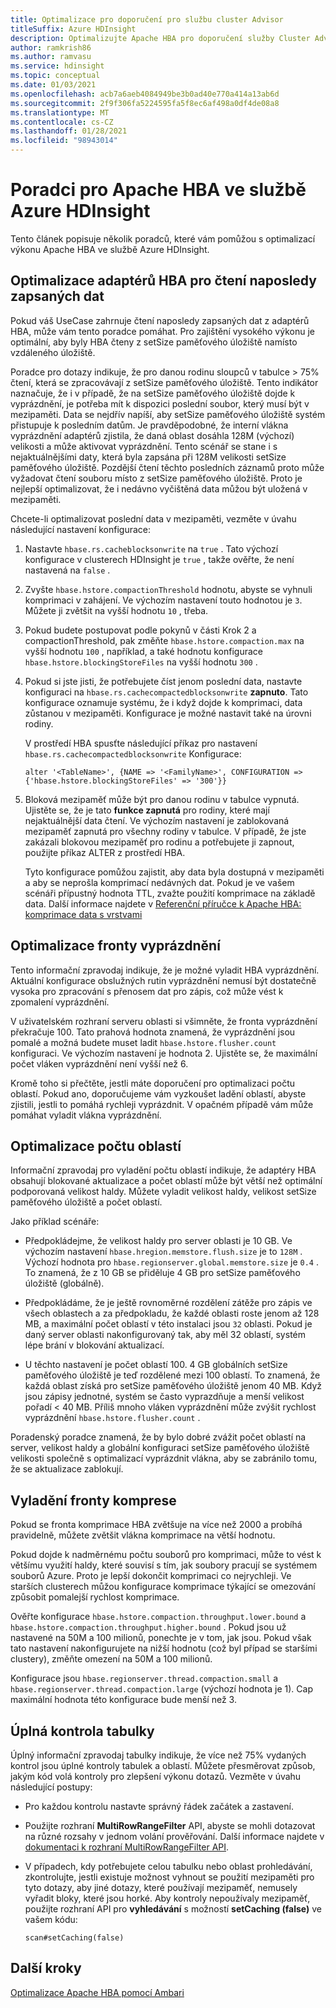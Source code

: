 ```yaml
---
title: Optimalizace pro doporučení pro službu cluster Advisor
titleSuffix: Azure HDInsight
description: Optimalizujte Apache HBA pro doporučení služby Cluster Advisor ve službě Azure HDInsight.
author: ramkrish86
ms.author: ramvasu
ms.service: hdinsight
ms.topic: conceptual
ms.date: 01/03/2021
ms.openlocfilehash: acb7a6aeb4084949be3b0ad40e770a414a13ab6d
ms.sourcegitcommit: 2f9f306fa5224595fa5f8ec6af498a0df4de08a8
ms.translationtype: MT
ms.contentlocale: cs-CZ
ms.lasthandoff: 01/28/2021
ms.locfileid: "98943014"
---
```

# <a name="apache-hbase-advisories-in-azure-hdinsight"></a>Poradci pro Apache HBA ve službě Azure HDInsight

Tento článek popisuje několik poradců, které vám pomůžou s optimalizací výkonu Apache HBA ve službě Azure HDInsight. 

## <a name="optimize-hbase-to-read-most-recently-written-data"></a>Optimalizace adaptérů HBA pro čtení naposledy zapsaných dat

Pokud váš UseCase zahrnuje čtení naposledy zapsaných dat z adaptérů HBA, může vám tento poradce pomáhat. Pro zajištění vysokého výkonu je optimální, aby byly HBA čteny z setSize paměťového úložiště namísto vzdáleného úložiště.

Poradce pro dotazy indikuje, že pro danou rodinu sloupců v tabulce > 75% čtení, která se zpracovávají z setSize paměťového úložiště. Tento indikátor naznačuje, že i v případě, že na setSize paměťového úložiště dojde k vyprázdnění, je potřeba mít k dispozici poslední soubor, který musí být v mezipaměti. Data se nejdřív napíší, aby setSize paměťového úložiště systém přistupuje k posledním datům. Je pravděpodobné, že interní vlákna vyprázdnění adaptérů zjistila, že daná oblast dosáhla 128M (výchozí) velikosti a může aktivovat vyprázdnění. Tento scénář se stane i s nejaktuálnějšími daty, která byla zapsána při 128M velikosti setSize paměťového úložiště. Pozdější čtení těchto posledních záznamů proto může vyžadovat čtení souboru místo z setSize paměťového úložiště. Proto je nejlepší optimalizovat, že i nedávno vyčištěná data můžou být uložená v mezipaměti.

Chcete-li optimalizovat poslední data v mezipaměti, vezměte v úvahu následující nastavení konfigurace:

1. Nastavte `hbase.rs.cacheblocksonwrite` na `true` . Tato výchozí konfigurace v clusterech HDInsight je `true` , takže ověřte, že není nastavená na `false` .

2. Zvyšte `hbase.hstore.compactionThreshold` hodnotu, abyste se vyhnuli komprimaci v zahájení. Ve výchozím nastavení touto hodnotou je `3`. Můžete ji zvětšit na vyšší hodnotu `10` , třeba.

3. Pokud budete postupovat podle pokynů v části Krok 2 a compactionThreshold, pak změňte `hbase.hstore.compaction.max` na vyšší hodnotu `100` , například, a také hodnotu konfigurace `hbase.hstore.blockingStoreFiles` na vyšší hodnotu `300` .

4. Pokud si jste jisti, že potřebujete číst jenom poslední data, nastavte konfiguraci na `hbase.rs.cachecompactedblocksonwrite` **zapnuto**. Tato konfigurace oznamuje systému, že i když dojde k komprimaci, data zůstanou v mezipaměti. Konfigurace je možné nastavit také na úrovni rodiny. 

   V prostředí HBA spusťte následující příkaz pro nastavení `hbase.rs.cachecompactedblocksonwrite` Konfigurace:
   
   ```
   alter '<TableName>', {NAME => '<FamilyName>', CONFIGURATION => {'hbase.hstore.blockingStoreFiles' => '300'}}
   ```

5. Bloková mezipaměť může být pro danou rodinu v tabulce vypnutá. Ujistěte se, že je tato **funkce zapnutá** pro rodiny, které mají nejaktuálnější data čtení. Ve výchozím nastavení je zablokovaná mezipaměť zapnutá pro všechny rodiny v tabulce. V případě, že jste zakázali blokovou mezipaměť pro rodinu a potřebujete ji zapnout, použijte příkaz ALTER z prostředí HBA.

   Tyto konfigurace pomůžou zajistit, aby data byla dostupná v mezipaměti a aby se neprošla komprimací nedávných dat. Pokud je ve vašem scénáři přípustný hodnota TTL, zvažte použití komprimace na základě data. Další informace najdete v [Referenční příručce k Apache HBA: komprimace data s vrstvami](https://hbase.apache.org/book.html#ops.date.tiered)  

## <a name="optimize-the-flush-queue"></a>Optimalizace fronty vyprázdnění

Tento informační zpravodaj indikuje, že je možné vyladit HBA vyprázdnění. Aktuální konfigurace obslužných rutin vyprázdnění nemusí být dostatečně vysoka pro zpracování s přenosem dat pro zápis, což může vést k zpomalení vyprázdnění.

V uživatelském rozhraní serveru oblasti si všimněte, že fronta vyprázdnění překračuje 100. Tato prahová hodnota znamená, že vyprázdnění jsou pomalé a možná budete muset ladit   `hbase.hstore.flusher.count` konfiguraci. Ve výchozím nastavení je hodnota 2. Ujistěte se, že maximální počet vláken vyprázdnění není vyšší než 6.

Kromě toho si přečtěte, jestli máte doporučení pro optimalizaci počtu oblastí. Pokud ano, doporučujeme vám vyzkoušet ladění oblastí, abyste zjistili, jestli to pomáhá rychleji vyprázdnit. V opačném případě vám může pomáhat vyladit vlákna vyprázdnění.

## <a name="region-count-tuning"></a>Optimalizace počtu oblastí

Informační zpravodaj pro vyladění počtu oblastí indikuje, že adaptéry HBA obsahují blokované aktualizace a počet oblastí může být větší než optimální podporovaná velikost haldy. Můžete vyladit velikost haldy, velikost setSize paměťového úložiště a počet oblastí.

Jako příklad scénáře:

- Předpokládejme, že velikost haldy pro server oblasti je 10 GB. Ve výchozím nastavení `hbase.hregion.memstore.flush.size` je to `128M` . Výchozí hodnota pro `hbase.regionserver.global.memstore.size` je `0.4` . To znamená, že z 10 GB se přiděluje 4 GB pro setSize paměťového úložiště (globálně).

- Předpokládáme, že je ještě rovnoměrné rozdělení zátěže pro zápis ve všech oblastech a za předpokladu, že každé oblasti roste jenom až 128 MB, a maximální počet oblastí v této instalaci jsou `32` oblasti. Pokud je daný server oblasti nakonfigurovaný tak, aby měl 32 oblastí, systém lépe brání v blokování aktualizací.

- U těchto nastavení je počet oblastí 100. 4 GB globálních setSize paměťového úložiště je teď rozdělené mezi 100 oblastí. To znamená, že každá oblast získá pro setSize paměťového úložiště jenom 40 MB. Když jsou zápisy jednotné, systém se často vyprazdňuje a menší velikost pořadí < 40 MB. Příliš mnoho vláken vyprázdnění může zvýšit rychlost vyprázdnění `hbase.hstore.flusher.count` .

Poradenský poradce znamená, že by bylo dobré zvážit počet oblastí na server, velikost haldy a globální konfiguraci setSize paměťového úložiště velikosti společně s optimalizací vyprázdnit vlákna, aby se zabránilo tomu, že se aktualizace zablokují.

## <a name="compaction-queue-tuning"></a>Vyladění fronty komprese

Pokud se fronta komprimace HBA zvětšuje na více než 2000 a probíhá pravidelně, můžete zvětšit vlákna komprimace na větší hodnotu.

Pokud dojde k nadměrnému počtu souborů pro komprimaci, může to vést k většímu využití haldy, které souvisí s tím, jak soubory pracují se systémem souborů Azure. Proto je lepší dokončit komprimaci co nejrychleji. Ve starších clusterech můžou konfigurace komprimace týkající se omezování způsobit pomalejší rychlost komprimace.

Ověřte konfigurace `hbase.hstore.compaction.throughput.lower.bound` a `hbase.hstore.compaction.throughput.higher.bound` . Pokud jsou už nastavené na 50M a 100 milionů, ponechte je v tom, jak jsou. Pokud však tato nastavení nakonfigurujete na nižší hodnotu (což byl případ se staršími clustery), změňte omezení na 50M a 100 milionů.

Konfigurace jsou `hbase.regionserver.thread.compaction.small` a `hbase.regionserver.thread.compaction.large` (výchozí hodnota je 1).
Cap maximální hodnota této konfigurace bude menší než 3.

## <a name="full-table-scan"></a>Úplná kontrola tabulky

Úplný informační zpravodaj tabulky indikuje, že více než 75% vydaných kontrol jsou úplné kontroly tabulek a oblastí. Můžete přesměrovat způsob, jakým kód volá kontroly pro zlepšení výkonu dotazů. Vezměte v úvahu následující postupy:

* Pro každou kontrolu nastavte správný řádek začátek a zastavení.

* Použijte rozhraní **MultiRowRangeFilter** API, abyste se mohli dotazovat na různé rozsahy v jednom volání prověřování. Další informace najdete v [dokumentaci k rozhraní MultiRowRangeFilter API](https://hbase.apache.org/2.1/apidocs/org/apache/hadoop/hbase/filter/MultiRowRangeFilter.html).

* V případech, kdy potřebujete celou tabulku nebo oblast prohledávání, zkontrolujte, jestli existuje možnost vyhnout se použití mezipaměti pro tyto dotazy, aby jiné dotazy, které používají mezipaměť, nemusely vyřadit bloky, které jsou horké. Aby kontroly nepoužívaly mezipaměť, použijte rozhraní API pro **vyhledávání** s možností **setCaching (false)** ve vašem kódu: 

   ```
   scan#setCaching(false)
   ```
   
## <a name="next-steps"></a>Další kroky

[Optimalizace Apache HBA pomocí Ambari](../optimize-hbase-ambari.md)
